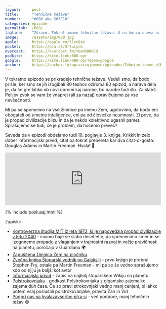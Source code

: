 ```yaml
---
layout: 	post
title:  	"Tehnične težave"
number: 	"#080 aka S03E10"
categories:	epizode
permalink:	/080/
tagline: 	"Zdravo. Tokrat imamo tehnične težave. A na koncu dneva ni nič hujšega in epizodo pripeljemo do konca. Za nastali zvok se opravičujemo."
image:		/assets/img/080.jpg
apple:		https://apple.co/31xcQze
pocket:		https://pca.st/4r7uiycm
overcast:	https://overcast.fm/+beHhDKRCU
podkite:	https://kite.link/080-opr
google:		https://kite.link/080-opr?open=google
anchor:		https://anchor.fm/opravicujemose/episodes/Tehnine-teave-e1b9lmq
---
```


V tokratno epizodo se prikradejo tehnične težave. Vedeli smo, da bodo prišle, ker smo se jih izogibali 80 tednov oziroma 80 epizod, a narava dela je, da če gre lahko ob novi opremi kaj narobe, bo narobe tudi šlo. Za slabši Pelijev zvok se vam že vnaprej (ali za nazaj) opravičujemo za vse nevšečnosti. 

Mi pa se spomnimo na vse žimnice po imenu Zem, ugotovimo, da bodo eni obogateli od umetne inteligence, eni pa od človeške neumnosti. Zi pove, da je propad civilizacije blizu in da je nekdo kolektivno ugasnil pamet. Sprašujemo se tudi, če je problem, da hočemo preveč? 

Seveda pa v epizodi obdelamo tudi 10. poglavje 3. knjige, Krikkit in zelo dober informacijski privid, citat pa tokrat prebereta kar dva citat-o-gosta: Douglas Adams in Martin Freeman. Hvala! 🙏 

<iframe src="https://www.listennotes.com/podcasts/opravičujemo-se-za/tehnične-težave-rRke7_NHz-s/embed/" height="170px" width="100%" style="width: 1px; min-width: 100%;" loading="lazy" frameborder="0" scrolling="no"></iframe> 

{% include poslusaj.html %}

Zapiski:
- [Kontroverzna študija MIT iz leta 1972, ki je napovedala propad civilizacije v letu 2040](https://www.theguardian.com/environment/2021/jul/25/gaya-herrington-mit-study-the-limits-to-growth) - imamo baje še slabo desetletje, da spremenimo smer in se izognnemo propadu z vlaganjem v trajnostni razvoj in večjo pravičnosti na planetu, poročajo v Guardianu 🌍
- [Zapuščena žimnica Zem na pločniku](https://www.flickr.com/photos/50780708@N02/32117912732/)
- [Zvočna knjiga Štoparski vodnik po Galaksiji](https://amzn.to/334BFDu) - prvo knjigo je prebral Stephen Fry, ostale pa Martin Freeman - mi pa se še vedno sprašujemo kdo od njiju je boljši kot avtor 
- [Informacijski privid](https://hitchhikers.fandom.com/wiki/Informational_Illusion) - zapis na najbolj štoparskem Wikiju na planetu
- [Polstrokovnjaka](https://podcasts.apple.com/si/podcast/polstrokovnjaka/id1589435052) - podkast Polstrokovnjaka z gigantsko zajemalko zajema duh časa. Če so pravi strokovnjaki vedno manj cenjeni, bi lahko potem vsaj poslušali polstrokovanjake, pravita Žan in Vid
- [Podpri nas na hvalazavseribe pika si](https://hvalazavseribe.si/#-podpri-nas) - več podpore, manj tehničnih težav 😅